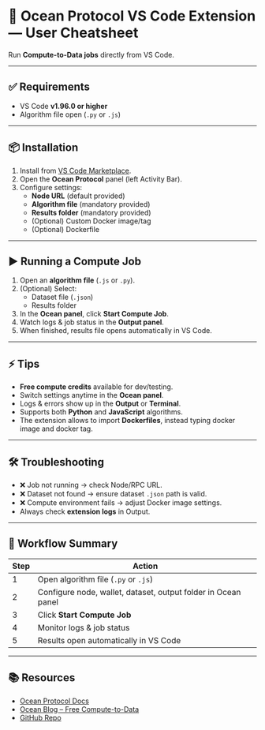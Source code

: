 # 🌊 Ocean Protocol VS Code Extension — User Cheatsheet

Run **Compute-to-Data jobs** directly from VS Code.

---

## ✅ Requirements

- VS Code **v1.96.0 or higher**
- Algorithm file open (`.py` or `.js`)

---

## 📦 Installation

1. Install from [VS Code Marketplace](https://marketplace.visualstudio.com/).
2. Open the **Ocean Protocol** panel (left Activity Bar).
3. Configure settings:
   - **Node URL** (default provided)
   - **Algorithm file** (mandatory provided)
   - **Results folder** (mandatory provided)
   - (Optional) Custom Docker image/tag
   - (Optional) Dockerfile

---

## ▶️ Running a Compute Job

1. Open an **algorithm file** (`.js` or `.py`).
2. (Optional) Select:
   - Dataset file (`.json`)
   - Results folder
3. In the **Ocean panel**, click **Start Compute Job**.
4. Watch logs & job status in the **Output panel**.
5. When finished, results file opens automatically in VS Code.

---

## ⚡ Tips

- **Free compute credits** available for dev/testing.
- Switch settings anytime in the **Ocean panel**.
- Logs & errors show up in the **Output** or **Terminal**.
- Supports both **Python** and **JavaScript** algorithms.
- The extension allows to import **Dockerfiles**, instead typing docker image and docker tag.

---

## 🛠️ Troubleshooting

- ❌ Job not running → check Node/RPC URL.
- ❌ Dataset not found → ensure dataset `.json` path is valid.
- ❌ Compute environment fails → adjust Docker image settings.
- Always check **extension logs** in Output.

---

## 🔄 Workflow Summary

| Step | Action                                                        |
| ---- | ------------------------------------------------------------- |
| 1    | Open algorithm file (`.py` or `.js`)                          |
| 2    | Configure node, wallet, dataset, output folder in Ocean panel |
| 3    | Click **Start Compute Job**                                   |
| 4    | Monitor logs & job status                                     |
| 5    | Results open automatically in VS Code                         |

---

## 📚 Resources

- [Ocean Protocol Docs](https://docs.oceanprotocol.com/developers/vscode)
- [Ocean Blog – Free Compute-to-Data](https://blog.oceanprotocol.com/free-compute-to-data-with-ocean-nodes-vscode-extension-1f8385cb077c)
- [GitHub Repo](https://github.com/oceanprotocol/vscode-extension)
